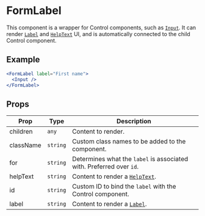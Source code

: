 # FormLabel

This component is a wrapper for Control components, such as [`Input`](../../Input). It can render [`Label`](../../Label) and [`HelpText`](../../HelpText) UI, and is automatically connected to the child Control component.

## Example

```jsx
<FormLabel label="First name">
  <Input />
</FormLabel>
```

## Props

| Prop      | Type     | Description                                                          |
| --------- | -------- | -------------------------------------------------------------------- |
| children  | `any`    | Content to render.                                                   |
| className | `string` | Custom class names to be added to the component.                     |
| for       | `string` | Determines what the `label` is associated with. Preferred over `id`. |
| helpText  | `string` | Content to render a [`HelpText`](../../HelpText).                    |
| id        | `string` | Custom ID to bind the `label` with the Control component.            |
| label     | `string` | Content to render a [`Label`](../../Label).                          |
